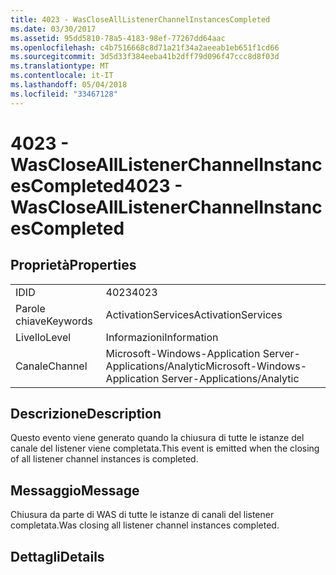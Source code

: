 ```yaml
---
title: 4023 - WasCloseAllListenerChannelInstancesCompleted
ms.date: 03/30/2017
ms.assetid: 95dd5810-78a5-4183-98ef-77267dd64aac
ms.openlocfilehash: c4b7516668c8d71a21f34a2aeeab1eb651f1cd66
ms.sourcegitcommit: 3d5d33f384eeba41b2dff79d096f47ccc8d8f03d
ms.translationtype: MT
ms.contentlocale: it-IT
ms.lasthandoff: 05/04/2018
ms.locfileid: "33467128"
---
```

# <a name="4023---wasclosealllistenerchannelinstancescompleted"></a><span data-ttu-id="ebe6f-102">4023 - WasCloseAllListenerChannelInstancesCompleted</span><span class="sxs-lookup"><span data-stu-id="ebe6f-102">4023 - WasCloseAllListenerChannelInstancesCompleted</span></span>
## <a name="properties"></a><span data-ttu-id="ebe6f-103">Proprietà</span><span class="sxs-lookup"><span data-stu-id="ebe6f-103">Properties</span></span>  
  
|||  
|-|-|  
|<span data-ttu-id="ebe6f-104">ID</span><span class="sxs-lookup"><span data-stu-id="ebe6f-104">ID</span></span>|<span data-ttu-id="ebe6f-105">4023</span><span class="sxs-lookup"><span data-stu-id="ebe6f-105">4023</span></span>|  
|<span data-ttu-id="ebe6f-106">Parole chiave</span><span class="sxs-lookup"><span data-stu-id="ebe6f-106">Keywords</span></span>|<span data-ttu-id="ebe6f-107">ActivationServices</span><span class="sxs-lookup"><span data-stu-id="ebe6f-107">ActivationServices</span></span>|  
|<span data-ttu-id="ebe6f-108">Livello</span><span class="sxs-lookup"><span data-stu-id="ebe6f-108">Level</span></span>|<span data-ttu-id="ebe6f-109">Informazioni</span><span class="sxs-lookup"><span data-stu-id="ebe6f-109">Information</span></span>|  
|<span data-ttu-id="ebe6f-110">Canale</span><span class="sxs-lookup"><span data-stu-id="ebe6f-110">Channel</span></span>|<span data-ttu-id="ebe6f-111">Microsoft-Windows-Application Server-Applications/Analytic</span><span class="sxs-lookup"><span data-stu-id="ebe6f-111">Microsoft-Windows-Application Server-Applications/Analytic</span></span>|  
  
## <a name="description"></a><span data-ttu-id="ebe6f-112">Descrizione</span><span class="sxs-lookup"><span data-stu-id="ebe6f-112">Description</span></span>  
 <span data-ttu-id="ebe6f-113">Questo evento viene generato quando la chiusura di tutte le istanze del canale del listener viene completata.</span><span class="sxs-lookup"><span data-stu-id="ebe6f-113">This event is emitted when the closing of all listener channel instances is  completed.</span></span>  
  
## <a name="message"></a><span data-ttu-id="ebe6f-114">Messaggio</span><span class="sxs-lookup"><span data-stu-id="ebe6f-114">Message</span></span>  
 <span data-ttu-id="ebe6f-115">Chiusura da parte di WAS di tutte le istanze di canali del listener completata.</span><span class="sxs-lookup"><span data-stu-id="ebe6f-115">Was closing all listener channel instances completed.</span></span>  
  
## <a name="details"></a><span data-ttu-id="ebe6f-116">Dettagli</span><span class="sxs-lookup"><span data-stu-id="ebe6f-116">Details</span></span>
